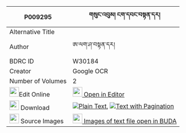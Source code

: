 |P009295|གསུང་འབུམ། ངག་དབང་བསྟན་དར། 
| --- | --- 
|Alternative Title |
|Author| ཨ་ལག་ཤ་བསྟན་དར།
|BDRC ID | W30184
|Creator | Google OCR
|Number of Volumes| 2
|<img width="25" src="https://img.icons8.com/color/25/000000/edit-property.png">Edit Online| [<img width="25" src="https://avatars.githubusercontent.com/u/45091458?s=200&v=4"> Open in Editor](http://editor.openpecha.org/P009295)
|<img width="25" src="https://img.icons8.com/fluent/48/000000/download-2.png"/>  Download | [![](https://img.icons8.com/color/20/000000/txt.png)Plain Text](https://github.com/Openpecha/P009295/releases/download/v1/sungbum_ngawang_ten_dar_plain_P009295.zip), [![](https://img.icons8.com/color/20/000000/txt.png)Text with Pagination](https://github.com/Openpecha/P009295/releases/download/v1/sungbum_ngawang_ten_dar_pages_P009295.zip)
|<img width="25" src="https://img.icons8.com/plasticine/100/000000/pictures-folder.png"/>  Source Images | [<img width="25" src="https://library.bdrc.io/icons/BUDA-small.svg"> Images of text file open in BUDA](https://library.bdrc.io/show/bdr:W30184)